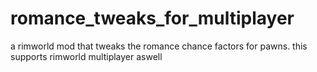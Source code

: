 # romance_tweaks_for_multiplayer
 a rimworld mod that tweaks the romance chance factors for pawns. this supports rimworld multiplayer aswell
